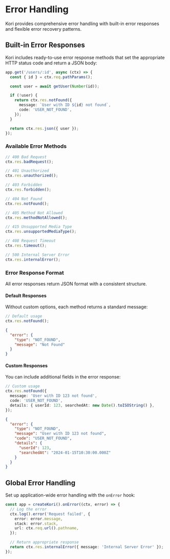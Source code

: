 # Error Handling

Kori provides comprehensive error handling with built-in error responses and flexible error recovery patterns.

## Built-in Error Responses

Kori includes ready-to-use error response methods that set the appropriate HTTP status code and return a JSON body:

```typescript
app.get('/users/:id', async (ctx) => {
  const { id } = ctx.req.pathParams();

  const user = await getUser(Number(id));

  if (!user) {
    return ctx.res.notFound({
      message: `User with ID ${id} not found`,
      code: 'USER_NOT_FOUND',
    });
  }

  return ctx.res.json({ user });
});
```

### Available Error Methods

```typescript
// 400 Bad Request
ctx.res.badRequest();

// 401 Unauthorized
ctx.res.unauthorized();

// 403 Forbidden
ctx.res.forbidden();

// 404 Not Found
ctx.res.notFound();

// 405 Method Not Allowed
ctx.res.methodNotAllowed();

// 415 Unsupported Media Type
ctx.res.unsupportedMediaType();

// 408 Request Timeout
ctx.res.timeout();

// 500 Internal Server Error
ctx.res.internalError();
```

### Error Response Format

All error responses return JSON format with a consistent structure.

#### Default Responses

Without custom options, each method returns a standard message:

```typescript
// Default usage
ctx.res.notFound();
```

```json
{
  "error": {
    "type": "NOT_FOUND",
    "message": "Not Found"
  }
}
```

#### Custom Responses

You can include additional fields in the error response:

```typescript
// Custom usage
ctx.res.notFound({
  message: 'User with ID 123 not found',
  code: 'USER_NOT_FOUND',
  details: { userId: 123, searchedAt: new Date().toISOString() },
});
```

```json
{
  "error": {
    "type": "NOT_FOUND",
    "message": "User with ID 123 not found",
    "code": "USER_NOT_FOUND",
    "details": {
      "userId": 123,
      "searchedAt": "2024-01-15T10:30:00.000Z"
    }
  }
}
```

## Global Error Handling

Set up application-wide error handling with the `onError` hook:

```typescript
const app = createKori().onError((ctx, error) => {
  // Log the error
  ctx.log().error('Request failed', {
    error: error.message,
    stack: error.stack,
    url: ctx.req.url().pathname,
  });

  // Return appropriate response
  return ctx.res.internalError({ message: 'Internal Server Error' });
});
```
